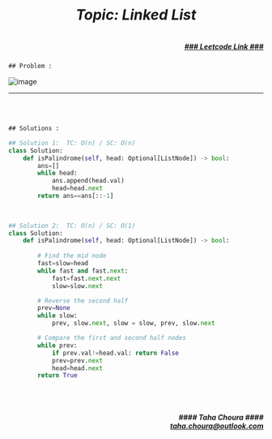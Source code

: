 <h1 align="center";"><em> Topic: Linked List</em></h1>
<h5 align="right"> <br/><a align="right" width="80" href="https://leetcode.com/problems/palindrome-linked-list/" target="_blank"><ins>### Leetcode Link ###</ins></a></h5>     
                                                                                                                                 
```diff
## Problem : 
```
                                                                                                                    
![image](https://user-images.githubusercontent.com/11164303/169688403-d987af75-0fac-43f9-aa6f-a50b99bf93f7.png)


-------                    

<br/><br/>
                    
```diff
## Solutions :
```                      
                         
```python
## Solution 1:  TC: O(n) / SC: O(n)    
class Solution:
    def isPalindrome(self, head: Optional[ListNode]) -> bool:
        ans=[]
        while head:
            ans.append(head.val)
            head=head.next
        return ans==ans[::-1]

                                                                                                                                
                                                                                                                                
## Solution 2:  TC: O(n) / SC: O(1)
class Solution:
    def isPalindrome(self, head: Optional[ListNode]) -> bool:
        
        # Find the mid node
        fast=slow=head
        while fast and fast.next:
            fast=fast.next.next
            slow=slow.next

        # Reverse the second half
        prev=None
        while slow:
            prev, slow.next, slow = slow, prev, slow.next

        # Compare the first and second half nodes
        while prev:
            if prev.val!=head.val: return False
            prev=prev.next
            head=head.next
        return True
                                                                                                                                
```                                                                                                                                
                                                                                                                                
<br/>            
<h5 align="right" margin-right:12px>#### Taha Choura ####<br/><a align="right" width="70" href="#">taha.choura@outlook.com</a></h5> 
             
